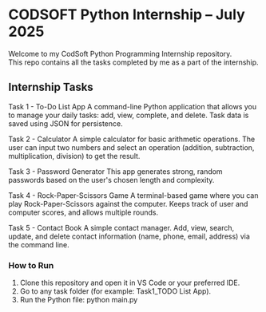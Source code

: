 # CODSOFT Python Internship – July 2025

Welcome to my CodSoft Python Programming Internship repository.  
This repo contains all the tasks completed by me as a part of the internship.

## Internship Tasks

Task 1 - To-Do List App
A command-line Python application that allows you to manage your daily tasks: add, view, complete, and delete. Task data is saved using JSON for persistence.

Task 2 - Calculator
A simple calculator for basic arithmetic operations. The user can input two numbers and select an operation (addition, subtraction, multiplication, division) to get the result.

Task 3 - Password Generator
This app generates strong, random passwords based on the user's chosen length and complexity.

Task 4 - Rock-Paper-Scissors Game
A terminal-based game where you can play Rock-Paper-Scissors against the computer. Keeps track of user and computer scores, and allows multiple rounds.

Task 5 - Contact Book
A simple contact manager. Add, view, search, update, and delete contact information (name, phone, email, address) via the command line.

### How to Run

1. Clone this repository and open it in VS Code or your preferred IDE.
2. Go to any task folder (for example: Task1_TODO List App).
3. Run the Python file:
      python main.py